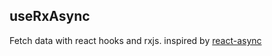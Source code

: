## useRxAsync

Fetch data with react hooks and rxjs. inspired by [react-async](https://github.com/async-library/react-async)
